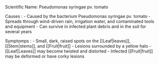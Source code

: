 
Scientific Name: Pseudomonas syringae pv. tomato

Causes :
	-   Caused by the bacterium Pseudomonas syringae pv. tomato
	-   Spreads through wind-driven rain, irrigation water, and contaminated tools and equipment
	-   Can survive in infected plant debris and in the soil for several years

Symptomps :
	-   Small, dark, raised spots on the [[Leaf|leaves]], [[Stem|stems]], and [[Fruit|fruit]]
	-   Lesions surrounded by a yellow halo
	-   [[Leaf|Leaves]] may become twisted and distorted
	-   Infected [[Fruit|fruit]] may be deformed or have corky lesions
